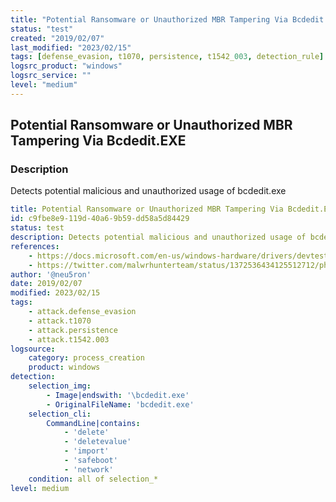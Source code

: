 ```yaml
---
title: "Potential Ransomware or Unauthorized MBR Tampering Via Bcdedit.EXE"
status: "test"
created: "2019/02/07"
last_modified: "2023/02/15"
tags: [defense_evasion, t1070, persistence, t1542_003, detection_rule]
logsrc_product: "windows"
logsrc_service: ""
level: "medium"
---
```


## Potential Ransomware or Unauthorized MBR Tampering Via Bcdedit.EXE

### Description

Detects potential malicious and unauthorized usage of bcdedit.exe

```yml
title: Potential Ransomware or Unauthorized MBR Tampering Via Bcdedit.EXE
id: c9fbe8e9-119d-40a6-9b59-dd58a5d84429
status: test
description: Detects potential malicious and unauthorized usage of bcdedit.exe
references:
    - https://docs.microsoft.com/en-us/windows-hardware/drivers/devtest/bcdedit--set
    - https://twitter.com/malwrhunterteam/status/1372536434125512712/photo/2
author: '@neu5ron'
date: 2019/02/07
modified: 2023/02/15
tags:
    - attack.defense_evasion
    - attack.t1070
    - attack.persistence
    - attack.t1542.003
logsource:
    category: process_creation
    product: windows
detection:
    selection_img:
        - Image|endswith: '\bcdedit.exe'
        - OriginalFileName: 'bcdedit.exe'
    selection_cli:
        CommandLine|contains:
            - 'delete'
            - 'deletevalue'
            - 'import'
            - 'safeboot'
            - 'network'
    condition: all of selection_*
level: medium

```

